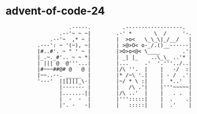 # advent-of-code-24

<pre>
                    .-----.          .------------------.
                 .--'~ ~ ~|        .-' *       \  /     '-.   <a href="solutions/d01/d01.ts">1 **</a>
              .--'~  ,* ~ |        |  >o<   \_\_\|_/__/   |   <a href="solutions/d02/d02.ts">2 **</a>
          .---': ~ '(~), ~|        | >@>O< o-_/.()__------|   <a href="solutions/d03/d03.ts">3 **</a>
          |#..#'. ~ " ' ~ |        |>O>o<@< \____       .'|   <a href="solutions/d04/d04.ts">4 **</a>
          |_.~._#'.. ~ ~ *|        | _| |_    ..\_\_ ..'* |   <a href="solutions/d05/d05.ts">5 **</a>
          | ||| @  @'''...|        |...     .'  '.'''../..|   <a href="solutions/d06/d06.ts">6 **</a>
          |#~~~##@# @   @ |        |/\ ''.  |    |   -/  :|   <a href="solutions/d07/d07.ts">7 **</a>
          |~~..--. _____  |        |* /~\ '.|    | - /  .'|   <a href="solutions/d08/d08.ts">8 **</a>
          '---'  ||[][]_\-|        |~/ * \ :|    |  *..'  |   <a href="solutions/d09/d09.ts">9 **</a>
                 |------- |        |   /\ .'|    |'''~~~~~|  <a href="solutions/d10/d10.ts">10 **</a>
                 |.......||        |/\ ..'  |    |   . .  |  <a href="solutions/d11/d11.ts">11 **</a>
                 |  -  -  |        |''':::::|    |  .    .|  <a href="solutions/d12/d12.ts">12 **</a>
                 |'. -   -|        |   :::::|    |  .'    |  <a href="solutions/d13/d13.ts">13 **</a>
</pre>
